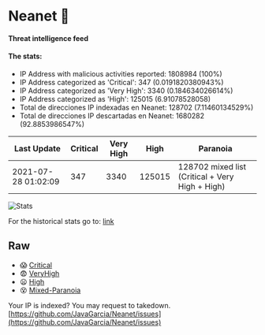 # Neanet :hocho:
#### Threat intelligence feed
#### The stats:

- IP Address with malicious activities reported: 1808984 (100%)
- IP Address categorized as 'Critical':  347 (0.0191820380943%)
- IP Address categorized as 'Very High':  3340 (0.184634026614%)
- IP Address categorized as 'High':  125015 (6.91078528058)
- Total de direcciones IP indexadas en Neanet:  128702 (7.11460134529%)
- Total de direcciones IP descartadas en Neanet:  1680282 (92.8853986547%)

| Last Update | Critical | Very High | High | Paranoia |
| --- | --- | --- | --- | --- |
| 2021-07-28 01:02:09 | 347 | 3340 | 125015 | 128702 mixed list (Critical + Very High + High)|

![Stats](https://docs.google.com/spreadsheets/d/e/2PACX-1vSnaNMIXVabIpDJjufMlzH7poXnshF3mgd8Is1g9ytUEzVsP5my4Trn8f-xkoLLQ38xpL3HtmUexLo6/pubchart?oid=501124687&format=image)

For the historical stats go to: [link](/stats.csv)
## Raw
- :scream: [Critical](https://raw.githubusercontent.com/JavaGarcia/Neanet/master/blacklists/neanet_critical.txt)
- :fearful: [VeryHigh](https://raw.githubusercontent.com/JavaGarcia/Neanet/master/blacklists/neanet_veryHigh.txtt)
- :frowning: [High](https://raw.githubusercontent.com/JavaGarcia/Neanet/master/blacklists/neanet_high.txt)
- :dizzy_face: [Mixed-Paranoia](https://raw.githubusercontent.com/JavaGarcia/Neanet/master/blacklists/neanet_all.txt)


Your IP is indexed? You may request to takedown. [https://github.com/JavaGarcia/Neanet/issues](https://github.com/JavaGarcia/Neanet/issues)











































































































































































































































































































































































































































































































































































































































































































































































































































































































































































































































































































































































































































































































































































































































































































































































































































































































































































































































































































































































































































































































































































































































































































































































































































































































































































































































































































































































































































































































































































































































































































































































































































































































































































































































































































































































































































































































































































































































































































































































































































































































































































































































































































































































































































































































































































































































































































































































































































































































































































































































































































































































































































































































































































































































































































































































































































































































































































































































































































































































































































































































































































































































































































































































































































































































































































































































































































































































































































































































































































































































































































































































































































































































































































































































































































































































































































































































































































































































































































































































































































